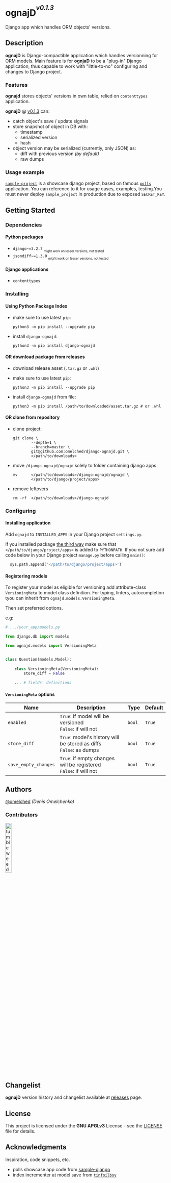 # ognajD<sup><sup>_v0.1.3_</sup></sup>

Django app which handles ORM objects' versions.

## Description

**ognajD** is Django-compactible application which handles versionning for ORM models.
Main feature is for **ognjaD** to be a "plug-in" Django application, thus capable to 
work with "little-to-no" configuring and changes to Django project.

### Features
**ognajd** stores objects' versions in own table, relied on `contenttypes` application.

**ognajD** @ [v0.1.3](https://github.com/omelched/django-ognajd/releases/tag/v0.1.3) can:

 - catch object's save / update signals
 - store snapshot of object in DB with:
   - timestamp
   - serialized version
   - hash
 - object version may be serialized (currently, only JSON) as:
   - diff with previous version _(by default)_
   - raw dumps

### Usage example

[`sample-project`](sample_project) is a showcase django project, based on famous
[`polls`](https://docs.djangoproject.com/en/3.2/intro/tutorial01/#creating-the-polls-app) application.
You can reference to it for usage cases, examples, testing.You must never deploy `sample_project` in
production due to exposed `SECRET_KEY`.

## Getting Started

### Dependencies

#### Python packages

* `django~=3.2.7` <sub><sub>might work on lesser versions, not tested</sub></sub>
* `jsondiff~=1.3.0` <sub><sub>might work on lesser versions, not tested</sub></sub>

#### Django applications

* `contenttypes`

### Installing

#### Using Python Package Index

* make sure to use latest `pip`:
  ```shell
  python3 -m pip install --upgrade pip
  ```

* install `django-ognajd`:
  ```shell
  python3 -m pip install django-ognajd
  ```
  
#### OR download package from releases

* download release asset (`.tar.gz` or `.whl`)

* make sure to use latest `pip`:
  ```shell
  python3 -m pip install --upgrade pip
  ```

* install `django-ognajd` from file:
  ```shell
  python3 -m pip install /path/to/downloaded/asset.tar.gz # or .whl
  ```

#### OR clone from repository 

* clone project:
  ```shell
  git clone \
          --depth=1 \
          --branch=master \
          git@github.com:omelched/django-ognajd.git \
          </path/to/downloads>
  ```

* move `/django-ognajd/ognajd` solely to folder containing django apps
  ```shell
  mv      </path/to/downloads>/django-ognajd/ognajd \
          </path/to/django/project/apps>
  ```
  
* remove leftovers
  ```shell
  rm -rf  </path/to/downloads>/django-ognajd
  ```

### Configuring

#### Installing application

Add `ognajd` to `INSTALLED_APPS` in your Django project `settings.py`.

If you installed package [the third way](#or-clone-from-repository) make sure that `</path/to/django/project/apps>`
is added to `PYTHONPATH`. If you not sure add code below in your Django project `manage.py` before calling `main()`:
```python
  sys.path.append('</path/to/django/project/apps>')
```

#### Registering models

To register your model as eligible for versioning add attribute-class `VersioningMeta` to model class definition.
For typing, linters, autocompletion tyou can inherit from `ognajd.models.VersioningMeta`.

Then set preferred options.

e.g:

```python
# .../your_app/models.py

from django.db import models

from ognajd.models import VersioningMeta


class Question(models.Model):
    
    class VersioningMeta(VersioningMeta):
        store_diff = False

    ... # fields' definitions
```

#### `VersioningMeta` options

| Name                  | Description                                                             | Type    | Default |
|-----------------------|-------------------------------------------------------------------------|---------|---------|
| `enabled`             | `True`: if model will be versioned <br> `False`: if will not            | `bool`  | `True`  |
| `store_diff`          | `True`: model's history will be stored as diffs <br> `False`: as dumps  | `bool`  | `True`  |
| `save_empty_changes`  | `True`: if empty changes will be registered <br> `False`:  if will not  | `bool`  | `True`  |

## Authors

[@omelched](https://github.com/omelched) _(Denis Omelchenko)_

### Contributors

<img width=20% src="https://64.media.tumblr.com/7b59c6105c40d611aafac4539500fee1/tumblr_njiv6sUfgO1tvqkkro1_640.gifv" title="tumbleweed"/>

## Changelist

**ognajD** version history and changelist available at [releases](https://github.com/omelched/django-ognajd/releases) page.

## License

This project is licensed under the **GNU APGLv3** License - see the [LICENSE](LICENSE) file for details.

## Acknowledgments

Inspiration, code snippets, etc.
* polls showcase app code from [sample-django](https://github.com/digitalocean/sample-django)
* index incrementer at model save from [`tinfoilboy`](https://stackoverflow.com/a/41230517)
